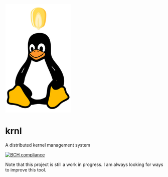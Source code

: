 ![alt text](krnl/logo/krnl.png "KRNL!!!")
# krnl
A distributed kernel management system

[![BCH compliance](https://bettercodehub.com/edge/badge/lukebrains/krnl?branch=master)](https://bettercodehub.com/)

Note that this project is still a work in progress. I am always looking for ways to improve this tool.
